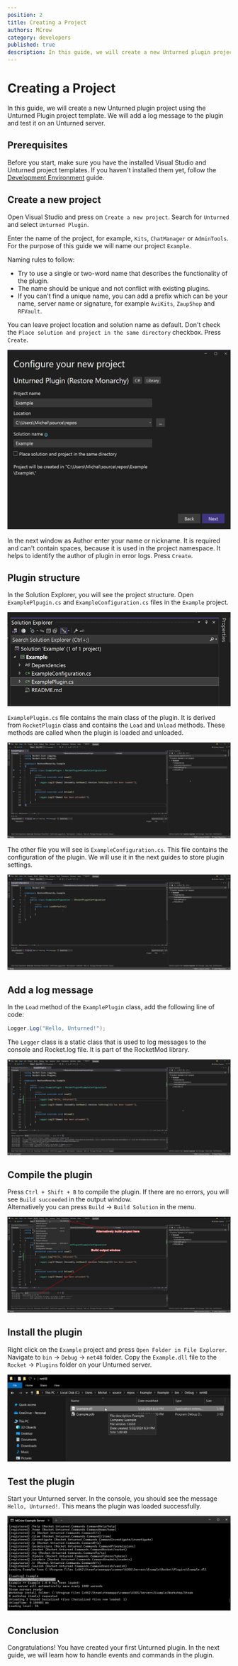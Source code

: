 ```yaml
---
position: 2
title: Creating a Project
authors: MCrow
category: developers
published: true
description: In this guide, we will create a new Unturned plugin project using the Unturned Plugin project template. We will add a log message to the plugin and test it on an Unturned server.
---
```


# Creating a Project
In this guide, we will create a new Unturned plugin project using the Unturned Plugin project template. We will add a log message to the plugin and test it on an Unturned server.

## Prerequisites
Before you start, make sure you have the installed Visual Studio and Unturned project templates. If you haven't installed them yet, follow the [Development Environment](../development-environment) guide.


## Create a new project
Open Visual Studio and press on `Create a new project`. Search for `Unturned` and select `Unturned Plugin`.  

Enter the name of the project, for example, `Kits`, `ChatManager` or `AdminTools`. For the purpose of this guide we will name our project `Example`.

Naming rules to follow:
   * Try to use a single or two-word name that describes the functionality of the plugin.
   * The name should be unique and not conflict with existing plugins.
   * If you can't find a unique name, you can add a prefix which can be your name, server name or signature, for example `AviKits`, `ZaupShop` and `RFVault`.

You can leave project location and solution name as default. Don't check the `Place solution and project in the same directory` checkbox. Press `Create`.  

![](assets/configure_project.png)

In the next window as Author enter your name or nickname. It is required and can't contain spaces, because it is used in the project namespace. It helps to identify the author of plugin in error logs. Press `Create`.

## Plugin structure
In the Solution Explorer, you will see the project structure. Open `ExamplePlpugin.cs` and `ExampleConfiguration.cs` files in the `Example` project.  

![](assets/solution_explorer.png)

`ExamplePlugin.cs` file contains the main class of the plugin. It is derived from `RocketPlugin` class and contains the `Load` and `Unload` methods. These methods are called when the plugin is loaded and unloaded.

![](assets/plugin_file.png)

The other file you will see is `ExampleConfiguration.cs`. This file contains the configuration of the plugin. We will use it in the next guides to store plugin settings.

![](assets/configuration_file.png)

## Add a log message
In the `Load` method of the `ExamplePlugin` class, add the following line of code:
```cs
Logger.Log("Hello, Unturned!");
```
The `Logger` class is a static class that is used to log messages to the console and Rocket.log file. It is part of the RocketMod library.

![](assets/add_log_message.png)

## Compile the plugin
Press `Ctrl + Shift + B` to compile the plugin. If there are no errors, you will see `Build succeeded` in the output window.  
Alternatively you can press `Build` -> `Build Solution` in the menu.

![](assets/build.png)

## Install the plugin
Right click on the `Example` project and press `Open Folder in File Explorer`. Navigate to `bin` -> `Debug` -> `net48` folder. Copy the `Example.dll` file to the `Rocket` -> `Plugins` folder on your Unturned server. 

![](assets/copy_dll.png)

## Test the plugin
Start your Unturned server. In the console, you should see the message `Hello, Unturned!`. This means the plugin was loaded successfully.

![](assets/console_message.png)

## Conclusion
Congratulations! You have created your first Unturned plugin. In the next guide, we will learn how to handle events and commands in the plugin.
